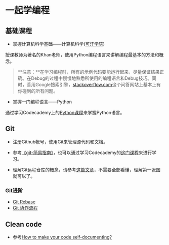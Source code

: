 # 一起学编程

## 基础课程
- 掌握计算机科学基础——计算机科学([可汗学院](http://v.163.com/special/Khan/cosmology.html))

授课教师为著名的Khan老师，使用Python编程语言来讲解编程最基本的方法和概念。

> **注意：**在学习编程时，所有的示例代码要能运行起来，尽量保证结果正确。在Debug的过程中慢慢地熟悉所使用的编程语言和Debug技巧。同时，善用Google搜索引擎，[stackoverflow.com](stackoverflow.com)这个问答网站上基本上有你碰到的所有问题。

- 掌握一门编程语言——Python

通过学习Codecademy上的[Python课程](https://www.codecademy.com/learn/python)来掌握Python语言。

## Git
- 注册Github帐号，使用Git来管理源代码和文档。

- 参考[《git-简易指南》](http://www.bootcss.com/p/git-guide)，也可以通过学习Codecademy的[这门课程](https://www.codecademy.com/learn/learn-git)来进行学习。

- 理解Git远程仓库的概念，请参考[这篇文章](http://www.ruanyifeng.com/blog/2014/06/git_remote.html)，不需要全部看懂，理解第一张图就可以了。

### Git进阶
- [Git Rebase](https://git-scm.com/book/zh/v1/Git-%E5%88%86%E6%94%AF-%E5%88%86%E6%94%AF%E7%9A%84%E8%A1%8D%E5%90%88)
- [Git 协作流程](http://www.ruanyifeng.com/blog/2015/12/git-workflow.html)

## Clean code
- 参考[How to make your code self-documenting?](http://codeutopia.net/blog/2014/12/01/how-to-make-your-code-self-documenting/)
